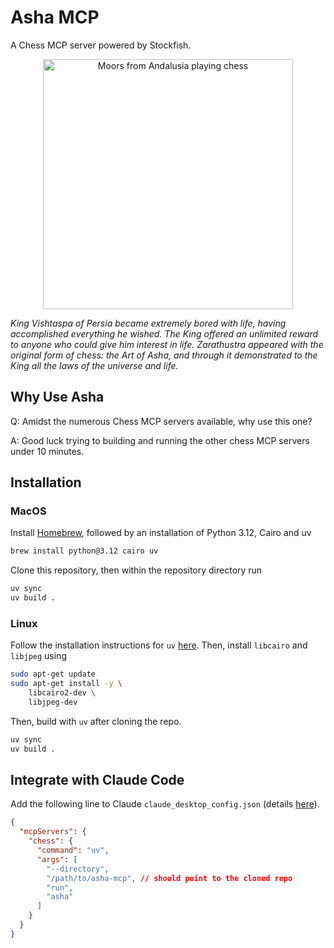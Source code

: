 # Asha MCP
A Chess MCP server powered by Stockfish.

<!-- Image: https://upload.wikimedia.org/wikipedia/commons/b/bd/Moors_from_Andalusia_playing_chess.jpg -->
<p align="center">
  <img src="https://upload.wikimedia.org/wikipedia/commons/b/bd/Moors_from_Andalusia_playing_chess.jpg" width="400" alt="Moors from Andalusia playing chess">
</p>

<p><em>
King Vishtaspa of Persia became extremely bored with life, having accomplished everything he wished. The King offered an unlimited reward to anyone who could give him interest in life. Zarathustra appeared with the original form of chess: the Art of Asha, and through it demonstrated to the King all the laws of the universe and life.
</em></p>


## Why Use Asha
Q: Amidst the numerous Chess MCP servers available, why use this one? 

A: Good luck trying to building and running the other chess MCP servers under 10 minutes.

## Installation 
### MacOS
Install [Homebrew](https://brew.sh), followed by an installation of Python 3.12, Cairo and uv
```bash
brew install python@3.12 cairo uv
```
Clone this repository, then within the repository directory run 
```bash 
uv sync
uv build .
```

### Linux
Follow the installation instructions for `uv` [here](https://docs.astral.sh/uv/getting-started/installation/). Then, install `libcairo` and `libjpeg` using 
```bash
sudo apt-get update
sudo apt-get install -y \
    libcairo2-dev \
    libjpeg-dev
```
Then, build with `uv` after cloning the repo. 

```bash 
uv sync
uv build .
```

## Integrate with Claude Code
Add the following line to Claude `claude_desktop_config.json` (details [here](https://modelcontextprotocol.io/quickstart/user)). 
```json
{
  "mcpServers": {
    "chess": {
      "command": "uv",
      "args": [
        "--directory",
        "/path/to/asha-mcp", // should point to the cloned repo
        "run",
        "asha"
      ]
    }
  }
}
```